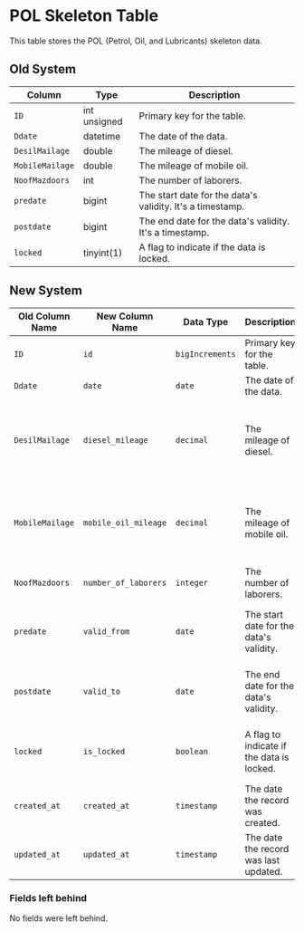 
# POL Skeleton Table

This table stores the POL (Petrol, Oil, and Lubricants) skeleton data.

## Old System

| Column | Type | Description |
|---|---|---|
| `ID` | int unsigned | Primary key for the table. |
| `Ddate` | datetime | The date of the data. |
| `DesilMailage` | double | The mileage of diesel. |
| `MobileMailage` | double | The mileage of mobile oil. |
| `NoofMazdoors` | int | The number of laborers. |
| `predate` | bigint | The start date for the data's validity. It's a timestamp. |
| `postdate` | bigint | The end date for the data's validity. It's a timestamp. |
| `locked` | tinyint(1) | A flag to indicate if the data is locked. |

## New System

| Old Column Name | New Column Name | Data Type | Description | Remarks |
|---|---|---|---|---|
| `ID` | `id` | `bigIncrements` | Primary key for the table. | - |
| `Ddate` | `date` | `date` | The date of the data. | Renamed for clarity. |
| `DesilMailage` | `diesel_mileage` | `decimal` | The mileage of diesel. | Renamed for clarity and changed to `decimal` for better precision. |
| `MobileMailage` | `mobile_oil_mileage` | `decimal` | The mileage of mobile oil. | Renamed for clarity and changed to `decimal` for better precision. |
| `NoofMazdoors` | `number_of_laborers` | `integer` | The number of laborers. | Renamed for clarity. |
| `predate` | `valid_from` | `date` | The start date for the data's validity. | Renamed for clarity and changed to `date` type. |
| `postdate` | `valid_to` | `date` | The end date for the data's validity. | Renamed for clarity and changed to `date` type. |
| `locked` | `is_locked` | `boolean` | A flag to indicate if the data is locked. | Renamed to follow boolean naming conventions. |
| `created_at` | `created_at` | `timestamp` | The date the record was created. | Added to follow Laravel's conventions. |
| `updated_at` | `updated_at` | `timestamp` | The date the record was last updated. | Added to follow Laravel's conventions. |

### Fields left behind

No fields were left behind.
